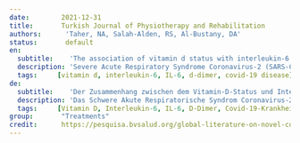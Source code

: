 ```yaml
---
date:        2021-12-31
title:       Turkish Journal of Physiotherapy and Rehabilitation
authors:      'Taher, NA, Salah-Alden, RS, Al-Bustany, DA'
status:       default
en:
  subtitle:    'The association of vitamin d status with interleukin-6 (IL-6), d-dimer and severity of covid-19 disease in a sample of iraqi population'
  description: 'Severe Acute Respiratory Syndrome Coronavirus-2 (SARS-CoV-2) is a recently emerged, highly transmissible, and pathogenic coronavirus that has created global public health and economic crisis. Since December 2019, when Covid-19 emerged in Hunan seafood market in Wuhan, South China, and rapidly spread throughout the world, the virus outbreak has been declared a public health emergency of international concern by the World Health Organization (WHO). This research included several parameters (Vit-D, IL-6, and D-Dimer) to evaluate the association between these biomarkers and outcomes in COVID-19 hospitalized and non-hospitalized patients, to guide potential COVID-19 Diagnosis, Treatments, and Prevention of COVID-19 disease. Aim of the study 1. To determine if there is an association between the status of vitamin D level in blood and the severity of COVID19 disease. 2. To determine the association between vit-D level and (IL-6, and D-Dimer) levels in serum and their effect on these markers in the hospitalized COVID19 disease. 3. to evaluate the association between (IL-6, and D-Dimer) and the severity of COVID19 disease. A Cross-sectional study consisted of 40 patients with age range (18-90 years) that collected from ICU (hospitalized patients) in (West Irbil Governmental Hospital and Lalaf Governmental Hospital) in Erbil city/ Iraq, at admission to the hospital, and 40 patients with age range (18-90 year)there were non-hospitalized patients from the same place in Erbil city/Iraq, from December 2020 to April 2021. Serum(Vit-D, and IL-6), and plasma D-Dimer concentrations were measured, firstly to comparing them with (age, gender, and the severity of SARS-CoV-2 virus infection) to demonstrate the association of them with the severity of COVID-19 disease, and secondly to compered them with vit-D and demonstrate the effect of this vitamin on these parameters. In the present study, the data showed A significant decrease in Vit-D concentration in sera of patients with SARS-CoV-2 virus infection in both groups, which determines the strong correlation in (two-tailed) between vit-D concentration and the severity of SARS-CoV-2 virus infection P-value (0.00001), as while as, there is a statistical correlation between the severity of COVID-19 disease and D-Dimer in both groups P-value (6.2E-9). while statistically non-significant relation between the severity of COVID-19 disease in both groups and age P-value (0.79), also non-significant relation between vit-D and age p-value (0.08), and Non-significant correlation between gender and the severity of COVID-19 disease in both groups P-value (0.82). In both groups, there is a significant negative correlation between vitamin-D and D-dimer concentrations in H group correlation P-value (0.0001), in the non-H group P-value(0.025). Statistical analysis showed a significantly strong correlation between high IL-6 level and the severity of SARS-CoV-2 virus infection in both study groups non-H and H, P-value (0.00001).in comparison with severe deficiency of Vit-D that determines the strong correlation in (two-tailed) between vit-D concentration and IL-6 Conc. of SARS-CoV-2 virus infection. 1. The results of this study reveal that vitamin D deficiency presents an association with the severity of COVID-19, Anecdotal and observational data indicate that vitamin D deficiency may play a significant role in the progression of the COVID-19 disease state. In conclusion, the results confirm the high prevalence of vitamin D deficiency in people with COVID-19, we observed a positive association between vitamin D deficiency and the severity of the disease. 2. The current study revealed a significantly strong correlation between IL-6 and D-dimer with Vit-D levels, in hospitalized patients and non-hospitalized patients suggesting that Vit-D blood levels have an important effect on IL-6 and D-dimer levels that’s maybe a biomarker of disease severity and progression in patients with COVID-19. 3. According to the severity of COVID-19 disease, the present study showe a significant correlation between (vitamin-D, IL-6, and D-dimer) with the severity of COVID-19 disease suggesting that these parameters may be biomarkers of disease severity and progression in patients with COVID-19.'
  tags:     [vitamin d, interleukin-6, IL-6, d-dimer, covid-19 disease]
de: 
  subtitle:    'Der Zusammenhang zwischen dem Vitamin-D-Status und Interleukin-6 (IL-6), D-Dimer und dem Schweregrad der Covid-19-Krankheit in einer Stichprobe der irakischen Bevölkerung'
  description: 'Das Schwere Akute Respiratorische Syndrom Coronavirus-2 (SARS-CoV-2) ist ein kürzlich aufgetretenes, hochgradig übertragbares und pathogenes Coronavirus, das eine weltweite Krise der öffentlichen Gesundheit und der Wirtschaft verursacht hat. Seit Dezember 2019, als Covid-19 auf dem Hunan-Meeresfrüchtemarkt in Wuhan, Südchina, auftauchte und sich rasch in der ganzen Welt verbreitete, wurde der Virusausbruch von der Weltgesundheitsorganisation (WHO) zu einem internationalen Gesundheitsnotfall erklärt. Im Rahmen dieser Studie wurden mehrere Parameter (Vit-D, IL-6 und D-Dimer) untersucht, um den Zusammenhang zwischen diesen Biomarkern und den Ergebnissen bei hospitalisierten und nicht hospitalisierten COVID-19-Patienten zu bewerten, um eine mögliche COVID-19-Diagnose, -Behandlung und -Prävention der COVID-19-Krankheit anzuleiten. Ziel der Studie 1. Feststellung, ob es einen Zusammenhang zwischen dem Vitamin-D-Spiegel im Blut und dem Schweregrad der COVID-19-Erkrankung gibt. 2. Bestimmung des Zusammenhangs zwischen dem Vitamin-D-Spiegel und den IL-6- und D-Dimer-Werten im Serum sowie deren Auswirkung auf diese Marker bei hospitalisierten COVID19-Patienten. 3. Bewertung des Zusammenhangs zwischen (IL-6 und D-Dimer) und dem Schweregrad der COVID19-Krankheit. Eine Querschnittsstudie bestand aus 40 Patienten im Alter von 18 bis 90 Jahren, die von Dezember 2020 bis April 2021 auf der Intensivstation (hospitalisierte Patienten) im West Irbil Governmental Hospital und im Lalaf Governmental Hospital in Erbil City/Irak bei der Aufnahme in das Krankenhaus untersucht wurden, und 40 Patienten im Alter von 18 bis 90 Jahren, die nicht hospitalisiert waren und aus demselben Ort in Erbil City/Irak stammten. Die Serum-(Vit-D und IL-6) und Plasma-D-Dimer-Konzentrationen wurden gemessen, um sie einerseits mit Alter, Geschlecht und dem Schweregrad der SARS-CoV-2-Virusinfektion zu vergleichen, um den Zusammenhang mit dem Schweregrad der COVID-19-Erkrankung aufzuzeigen, und um sie andererseits mit Vit-D zu vergleichen und die Wirkung dieses Vitamins auf diese Parameter aufzuzeigen. In der vorliegenden Studie zeigten die Daten eine signifikante Abnahme der Vit-D-Konzentration in den Seren von Patienten mit SARS-CoV-2-Virusinfektion in beiden Gruppen, die die starke Korrelation in (two-tailed) zwischen Vit-D-Konzentration und der Schwere der SARS-CoV-2-Virusinfektion P-Wert (0,00001), als auch, gibt es eine statistische Korrelation zwischen der Schwere der COVID-19 Krankheit und D-Dimer in beiden Gruppen P-Wert (6. 2E-9). während es eine statistisch nicht signifikante Beziehung zwischen dem Schweregrad der COVID-19-Erkrankung in beiden Gruppen und dem Alter P-Wert (0,79) gibt, ebenso eine nicht signifikante Beziehung zwischen Vit-D und Alter P-Wert (0,08), und eine nicht signifikante Korrelation zwischen dem Geschlecht und dem Schweregrad der COVID-19-Erkrankung in beiden Gruppen P-Wert (0,82). In beiden Gruppen besteht ein signifikanter negativer Zusammenhang zwischen Vitamin-D- und D-Dimer-Konzentrationen in der H-Gruppe Korrelation P-Wert (0,0001), in der Nicht-H-Gruppe P-Wert (0,025). Statistische Analyse zeigte eine signifikant starke Korrelation zwischen hohen IL-6 Ebene und die Schwere der SARS-CoV-2-Virus-Infektion in beiden Studiengruppen nicht-H und H, P-Wert (0,00001).im Vergleich mit schweren Mangel an Vit-D, dass die starke Korrelation in (two-tailed) zwischen vit-D-Konzentration und IL-6 Conc. von SARS-CoV-2-Virus-Infektion bestimmt. 1. Die Ergebnisse dieser Studie zeigen, dass ein Vitamin-D-Mangel mit dem Schweregrad von COVID-19 assoziiert ist. Anekdotische und Beobachtungsdaten deuten darauf hin, dass ein Vitamin-D-Mangel eine wichtige Rolle beim Fortschreiten der COVID-19-Erkrankung spielen kann. Zusammenfassend bestätigen die Ergebnisse die hohe Prävalenz von Vitamin-D-Mangel bei Menschen mit COVID-19, wir beobachteten einen positiven Zusammenhang zwischen Vitamin-D-Mangel und dem Schweregrad der Erkrankung. 2. Die aktuelle Studie ergab eine signifikant starke Korrelation zwischen IL-6 und D-Dimer mit dem Vitamin-D-Spiegel, sowohl bei hospitalisierten als auch bei nicht hospitalisierten Patienten, was darauf hindeutet, dass der Vitamin-D-Blutspiegel einen wichtigen Einfluss auf den IL-6- und D-Dimer-Spiegel hat, der möglicherweise ein Biomarker für die Schwere und das Fortschreiten der Erkrankung bei Patienten mit COVID-19 ist. 3. Entsprechend dem Schweregrad der COVID-19-Erkrankung zeigt die vorliegende Studie eine signifikante Korrelation zwischen (Vitamin-D, IL-6 und D-Dimer) und dem Schweregrad der COVID-19-Erkrankung, was darauf hindeutet, dass diese Parameter Biomarker für den Schweregrad und das Fortschreiten der Erkrankung bei Patienten mit COVID-19 sein könnten.'
  tags:     [Vitamin D, Interleukin-6, IL-6, D-Dimer, Covid-19-Krankheit]
group:       "Treatments"
credit:      https://pesquisa.bvsalud.org/global-literature-on-novel-coronavirus-2019-ncov/resource/pt/covidwho-1368263
---
```

